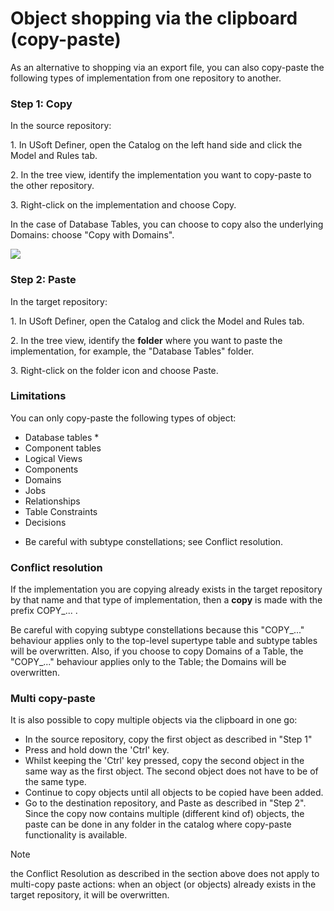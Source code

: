 # Object shopping via the clipboard (copy-paste)

As an alternative to shopping via an export file, you can also copy-paste the following types of implementation from one repository to another.

### Step 1: Copy

In the source repository:

1. In USoft Definer, open the Catalog on the left hand side and click the Model and Rules tab.

2. In the tree view, identify the implementation you want to copy-paste to the other repository.

3. Right-click on the implementation and choose Copy.

In the case of Database Tables, you can choose to copy also the underlying Domains: choose "Copy with Domains".

![](/api/Repositories/Object%20shopping/assets/990b86c8-b6f7-40c2-9dd9-f485d7fc4ac4.png)

### Step 2: Paste

In the target repository:

1. In USoft Definer, open the Catalog and click the Model and Rules tab.

2. In the tree view, identify the **folder** where you want to paste the implementation, for example, the "Database Tables" folder.

3. Right-click on the folder icon and choose Paste.

### Limitations

You can only copy-paste the following types of object:

- Database tables *
- Component tables
- Logical Views
- Components
- Domains
- Jobs
- Relationships
- Table Constraints
- Decisions

* Be careful with subtype constellations; see Conflict resolution.

### Conflict resolution

If the implementation you are copying already exists in the target repository by that name and that type of implementation, then a **copy** is made with the prefix COPY_... .

Be careful with copying subtype constellations because this "COPY_..." behaviour applies only to the top-level supertype table and subtype tables will be overwritten. Also, if you choose to copy Domains of a Table, the "COPY_..." behaviour applies only to the Table; the Domains will be overwritten.

### Multi copy-paste

It is also possible to copy multiple objects via the clipboard in one go:

- In the source repository, copy the first object as described in "Step 1"
- Press and hold down the 'Ctrl' key.
- Whilst keeping the 'Ctrl' key pressed, copy the second object in the same way as the first object. The second object does not have to be of the same type.
- Continue to copy objects until all objects to be copied have been added.
- Go to the destination repository, and Paste as described in "Step 2". Since the copy now contains multiple (different kind of) objects, the paste can be done in any folder in the catalog where copy-paste functionality is available.

> [!NOTE]
> the Conflict Resolution as described in the section above does not apply to multi-copy paste actions: when an object (or objects) already exists in the target repository, it will be overwritten.